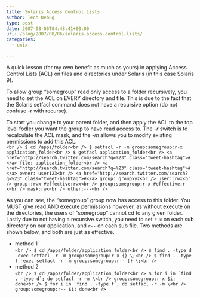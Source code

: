 ```yaml
---
title: Solaris Access Control Lists
author: Tech Debug
type: post
date: 2007-08-06T04:48:41+00:00
url: /blog/2007/08/06/solaris-access-control-lists/
categories:
  - unix

---
```

A quick lesson (for my own benefit as much as yours) in applying Access Control Lists (ACL) on files and directories under Solaris (in this case Solaris 9).

To allow group &#8220;somegroup&#8221; read only access to a folder recursively, you need to set the ACL on EVERY directory and file. This is due to the fact that the Solaris setfacl command does not have a recursive option (do not confuse -r with recurse).

To start you change to your parent folder, and then apply the ACL to the top level fodler you want the group to have read access to. The _-r_ switch is to recalculate the ACL mask, and the _-m_ allows you to modify existing permissions to add this ACL.  
`<br />
$ cd /apps/folder<br />
$ setfacl -r -m group:somegroup:r-x application_folder<br />
$ getfacl application_folder<br />
<a href="http://search.twitter.com/search?q=%23" class="tweet-hashtag">#</a> file: application_folder<br />
<a href="http://search.twitter.com/search?q=%23" class="tweet-hashtag">#</a> owner: user123<br />
<a href="http://search.twitter.com/search?q=%23" class="tweet-hashtag">#</a> group: groupxyz<br />
user::rwx<br />
group::rwx #effective:rwx<br />
group:somegroup:r-x #effective:r-x<br />
mask:rwx<br />
other:---<br />
` 

As you can see, the &#8220;somegroup&#8221; group now has access to this folder. You MUST give read AND execute permissions however, as without execute on the directories, the users of &#8220;somegroup&#8221; cannot cd to any given folder. Lastly due to not having a recursive switch, you need to set `r-x` on each sub directory on our application, and `r--` on each sub file. Two methods are shown below, and both are just as effective.

  * method 1  
    `<br />
$ cd /apps/folder/application_folder<br />
$ find . -type d -exec setfacl -r -m group:somegroup:r-x {} \;<br />
$ find . -type f -exec setfacl -r -m group:somegroup:r-- {} \;<br />
` 
  * method 2  
    ``<br />
$ cd /apps/folder/application_folder<br />
$ for i in `find . -type d`; do setfacl -r -m \<br />
group:somegroup:r-x $i; done<br />
$ for i in `find . -type f`; do setfacl -r -m \<br />
group:somegroup:r-- $i; done<br />
``